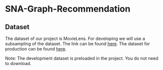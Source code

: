 # SNA-Graph-Recommendation

## Dataset

The dataset of our project is MovieLens. For developing we will use a subsampling of the dataset. The link can be found [here](https://github.com/srviest/movie-recommender/tree/master/dataset/movielens/small). The dataset for production can be found [here](https://grouplens.org/datasets/movielens/).

Note: The development dataset is preloaded in the project. You do not need to download.